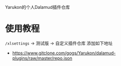 Yarukon的个人Dalamud插件仓库

# 使用教程
`/xlsettings` -> 测试版 -> 自定义插件仓库 
添加如下地址 
- https://www.gitclone.com/gogs/Yarukon/dalamud-plugins/raw/master/repo.json